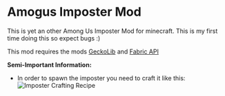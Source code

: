 # Amogus Imposter Mod
This is yet an other Among Us Imposter Mod for minecraft. This is my first time doing this so expect bugs :) 

This mod requires the mods [GeckoLib](https://www.curseforge.com/minecraft/mc-mods/geckolib#:~:text=GeckoLib%20is%20an%20animation%20engine,%2C%20and%20Quilt%201.18%2F1.19.) and [Fabric API](https://www.curseforge.com/minecraft/mc-mods/fabric-api)

**Semi-Important Information:**
- In order to spawn the imposter you need to craft it like this:
![Imposter Crafting Recipe](https://www.dropbox.com/s/u1zcsggq93wl4ds/imposter_crafting_recipe.png?dl=1,raw=true)

